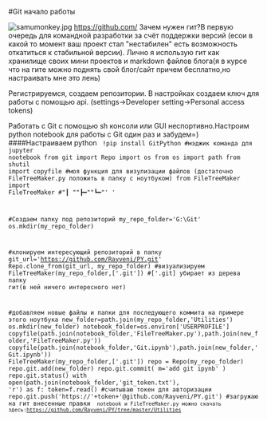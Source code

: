 #Git начало работы

![samumonkey.jpg](G:Git\blog\Images\gitcat.jpg)
https://github.com/
Зачем нужен гит?В первую очередь для командной разработки за счёт поддержки версий (есои в какой то момент ваш проект стал "нестабилен" есть возможность откатиться к стабильной версии).
Лично я использую гит как хранилище своих мини проектов и markdown файлов блога(я в курсе что на гите можно поднять свой блог/сайт причем бесплатно,но настраивать мне это лень)

Регистрируемся, создаем репозитории.
В настройках создаем ключ для работы с помощью api.
(settings->Developer setting->Personal access tokens)

Работать с Git с помощью sh консоли или GUI неспортивно.Настроим python notebook для работы с Git один раз и забудем=)
####Настраиваем python
<code>
!pip install GitPython #мэджик команда для jupyter nootebook
from git import Repo
import os
from os import path
from shutil import copyfile
\#моя функция для визулизации файлов (достаточно FileTreeMaker.py положить в папку с ноутбуком)
from  FileTreeMaker import FileTreeMaker 
\#"┃ ""┣━""┗━"'  '

\#Создаем папку под репозиторий
my_repo_folder='G:\Git'
os.mkdir(my_repo_folder)

\#клонируем интересующий репозиторий в папку
git_url='https://github.com/Rayveni/PY.git'
Repo.clone_from(git_url, my_repo_folder)
\#визуализируем
FileTreeMaker(my_repo_folder,['.git']) #['.git] убирает из дерева папку гит(в ней ничего интересного нет)

\#добавляем новые файлы и папки для последующего коммита на примере этого ноутбука
new_folder=path.join(my_repo_folder,'Utilities')
os.mkdir(new_folder)
notebook_folder=os.environ['USERPROFILE']
copyfile(path.join(notebook_folder,'FileTreeMaker.py'),path.join(new_folder,'FileTreeMaker.py'))
copyfile(path.join(notebook_folder,'Git.ipynb'),path.join(new_folder,'Git.ipynb'))
FileTreeMaker(my_repo_folder,['.git'])
repo = Repo(my_repo_folder)
repo.git.add(new_folder)
repo.git.commit( m='add git ipynb' )
repo.git.status()
with open(path.join(notebook_folder,'git_token.txt'), 'r') as f:
    token=f.read()   #считываю токен для авторизации
repo.git.push('https://'+token+'@github.com/Rayveni/PY.git') #загружаю на гит внесенные правки
<code>
notebook и FileTreeMaker.py можно скачать здесь:https://github.com/Rayveni/PY/tree/master/Utilities